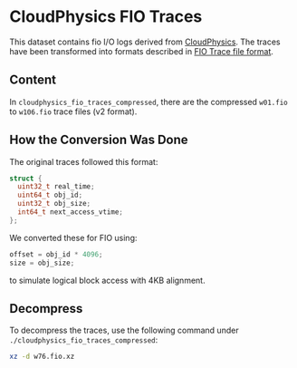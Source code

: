 # CloudPhysics FIO Traces

This dataset contains fio I/O logs derived from [CloudPhysics](https://ftp.pdl.cmu.edu/pub/datasets/twemcacheWorkload/cacheDatasets/cloudphysics/). The traces have been transformed into formats described in [FIO Trace file format](https://fio.readthedocs.io/en/latest/fio_doc.html#trace-file-format-v2).

## Content
In `cloudphysics_fio_traces_compressed`, there are the compressed `w01.fio` to `w106.fio` trace files (v2 format).

## How the Conversion Was Done

The original traces followed this format:

```c
struct {
  uint32_t real_time;
  uint64_t obj_id;
  uint32_t obj_size;
  int64_t next_access_vtime;
};
```

We converted these for FIO using:

```cpp
offset = obj_id * 4096;
size = obj_size;
```

to simulate logical block access with 4KB alignment.

## Decompress

To decompress the traces, use the following command under `./cloudphysics_fio_traces_compressed`:

```bash
xz -d w76.fio.xz
```